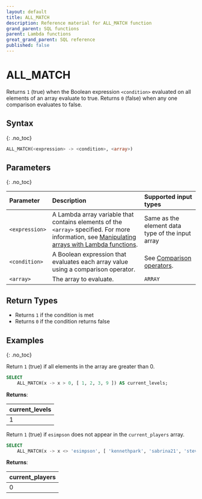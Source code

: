 ```yaml
---
layout: default
title: ALL_MATCH
description: Reference material for ALL_MATCH function
grand_parent: SQL functions
parent: Lambda functions
great_grand_parent: SQL reference
published: false
---
```


# ALL_MATCH

Returns `1` (true) when the Boolean expression `<condition>` evaluated on all elements of an array evaluate to true. Returns `0` (false) when any one comparison evaluates to false.

## Syntax
{: .no_toc}

```sql
ALL_MATCH(<expression> -> <condition>, <array>)
```
## Parameters
{: .no_toc}

| Parameter      | Description                                   | Supported input types | 
| :------------- |:--------------------------------------------- | :-----------| 
| `<expression>`  | A Lambda array variable that contains elements of the `<array>` specified. For more information, see [Manipulating arrays with Lambda functions](../../../Guides/working-with-semi-structured-data/working-with-arrays.md#manipulating-arrays-with-lambda-functions). | Same as the element data type of the input array |
| `<condition>` | A Boolean expression that evaluates each array value using a comparison operator. | See [Comparison operators](../../operators.md#comparison). |
| `<array>` | The array to evaluate. | `ARRAY` |

## Return Types
* Returns `1` if the condition is met
* Returns `0` if the condition returns false

## Examples
{: .no_toc}

Return `1` (true) if all elements in the array are greater than 0.

```sql
SELECT
	ALL_MATCH(x -> x > 0, [ 1, 2, 3, 9 ]) AS current_levels;
```

**Returns**: 

| current_levels |
|:-------------| 
| 1                  |



Return `1` (true) if `esimpson` does not appear in the `current_players` array. 

```sql
SELECT
	ALL_MATCH(x -> x <> 'esimpson', [ 'kennethpark', 'sabrina21', 'steven70']) AS current_players;
```

**Returns**: 

| current_players |
|:-------------| 
| 0                  |